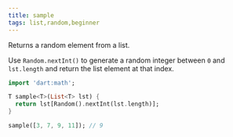 ```yaml
---
title: sample
tags: list,random,beginner
---
```


Returns a random element from a list.

Use `Random.nextInt()` to generate a random integer between `0` and `lst.length` and return the list element at that index.

```dart
import 'dart:math';

T sample<T>(List<T> lst) {
  return lst[Random().nextInt(lst.length)];
}
```

```dart
sample([3, 7, 9, 11]); // 9
```
